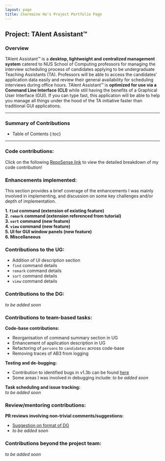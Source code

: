 ```yaml
---
layout: page
title: Charmaine Ho's Project Portfolio Page
---
```


## Project: TAlent Assistant™

### Overview ###
TAlent Assistant™ is a **desktop, lightweight and centralized management system** catered to NUS School of Computing professors for managing
the interview scheduling process of candidates applying to be undergraduate Teaching Assistants (TA).
Professors will be able to access the candidates’ application data easily and review their general availability for
scheduling interviews during office hours.
TAlent Assistant™ is **optimized for use via a Command Line Interface (CLI)** while still having the benefits of a
Graphical User Interface (GUI).
If you can type fast, this application will be able to help you manage all things under the hood of the TA initiative
faster than traditional GUI applications.

<hr>

### Summary of Contributions ###
* Table of Contents
  {:toc}
              
<hr>     

### Code contributions:
Click on the following
[RepoSense link](https://nus-cs2103-ay2122s2.github.io/tp-dashboard/?search=&sort=groupTitle&sortWithin=title&timeframe=commit&mergegroup=&groupSelect=groupByRepos&breakdown=true&checkedFileTypes=docs~functional-code~test-code~other&since=2022-02-18&tabOpen=true&tabType=authorship&zFR=false&tabAuthor=charmainehly&tabRepo=AY2122S2-CS2103-F11-2%2Ftp%5Bmaster%5D&authorshipIsMergeGroup=false&authorshipFileTypes=docs~functional-code~test-code&authorshipIsBinaryFileTypeChecked=false)
to view the detailed breakdown of my code contribution!

### Enhancements implemented:
This section provides a brief coverage of the enhancements I was mainly involved in
implementing, and discussion on some key challenges and/or depth of implementation.

**1. `find` command (extension of existing feature)** <br>
**2. `remark` command (extension referenced from tutorial)** <br>
**3. `sort` command (new feature)** <br>
**4. `view` command (new feature)** <br>
**5. UI for GUI window panels (new feature)** <br>
**6. Miscellaneous** <br>

### Contributions to the UG:
* Addition of UI description section
* `find` command details
* `remark` command details
* `sort` command details
* `view` command details

### Contributions to the DG:
_to be added soon_

### Contributions to team-based tasks:
**Code-base contributions:** <br>
* Reorganisation of command summary section in UG
* Enhancement of application description in UG
* Refactoring of `persons` to `candidates` across code-base
* Removing traces of AB3 from logging

**Testing and de-bugging:** <br>
* Contribution to identified bugs in v1.3b can be found [here](https://github.com/AY2122S2-CS2103-F11-2/tp/issues/240)
* Some areas I was involved in debugging include:
  _to be added soon_

**Task scheduling and issue tracking:** <br>
_to be added soon_

### Review/mentoring contributions:
**PR reviews involving non-trivial comments/suggestions:**
* [Suggestion on format of DG](https://github.com/AY2122S2-CS2103-F11-2/tp/pull/122#issuecomment-1077432512) <br>
* _to be added soon_


### Contributions beyond the project team:
_to be added soon_
